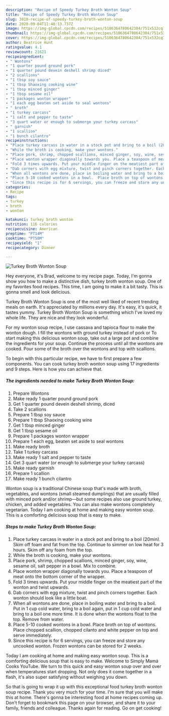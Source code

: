 ```yaml
---
description: "Recipe of Speedy Turkey Broth Wonton Soup"
title: "Recipe of Speedy Turkey Broth Wonton Soup"
slug: 3810-recipe-of-speedy-turkey-broth-wonton-soup
date: 2020-09-04T11:48:13.737Z
image: https://img-global.cpcdn.com/recipes/5106364780642304/751x532cq70/turkey-broth-wonton-soup-recipe-main-photo.jpg
thumbnail: https://img-global.cpcdn.com/recipes/5106364780642304/751x532cq70/turkey-broth-wonton-soup-recipe-main-photo.jpg
cover: https://img-global.cpcdn.com/recipes/5106364780642304/751x532cq70/turkey-broth-wonton-soup-recipe-main-photo.jpg
author: Beatrice Hunt
ratingvalue: 4.1
reviewcount: 21621
recipeingredient:
- " Wontons"
- "1 quarter pound ground pork"
- "1 quarter pound devein deshell shrimp diced"
- "2 scallions"
- "1 tbsp soy sauce"
- "1 tbsp Shaoxing cooking wine"
- "1 tbsp minced ginger"
- "1 tbsp sesame oil"
- "1 packages wonton wrapper"
- "1 each egg beaten set aside to seal wontons"
- " broth"
- "1 turkey carcass"
- "1 salt and pepper to taste"
- "3 quart water or enough to submerge your turkey carcass"
- " garnish"
- "1 scallion"
- "1 bunch cilantro"
recipeinstructions:
- "Place turkey carcass in water in a stock pot and bring to a boil (20min). Skim off foam and fat from the top. Continue  to simmer on low heat for 3 hours. Skim off any foam from the top."
- "While the broth is cooking, make your wontons."
- "Place pork, shrimp, chopped scallions, minced ginger, soy, wine, sesame oil, salt pepper in a bowl. Mix to combine."
- "Place wonton wrapper diagonally towards you. Place a teaspoon of meat onto the bottom corner of the wrapper."
- "Fold 3 times upwards. Put your middle finger on the meatiest part of the wonton and twist upwards."
- "Dab corners with egg mixture, twist and pinch corners together. Each wonton should look like a little boat."
- "When all wontons are done, place in boiling water and bring to a boil.  Put in 1 cup cold water, bring to a boil again, put in 1 cup cold water and bring to a boil one more time. It is done when the wontons float to the top.  Remove from water."
- "Place 5-10 cooked wontons in a bowl.  Place broth on top of wontons.  Place chopped scallion, chopped cilanto and white pepper on top and serve immediately."
- "Since this recipe is for 6 servings, you can freeze and store any uncooked wonton. Frozen wontons can be stored for 2 weeks."
categories:
- Recipe
tags:
- turkey
- broth
- wonton

katakunci: turkey broth wonton 
nutrition: 116 calories
recipecuisine: American
preptime: "PT14M"
cooktime: "PT50M"
recipeyield: "1"
recipecategory: Dinner

---
```



![Turkey Broth Wonton Soup](https://img-global.cpcdn.com/recipes/5106364780642304/751x532cq70/turkey-broth-wonton-soup-recipe-main-photo.jpg)

Hey everyone, it's Brad, welcome to my recipe page. Today, I'm gonna show you how to make a distinctive dish, turkey broth wonton soup. One of my favorites food recipes. This time, I am going to make it a bit tasty. This is gonna smell and look delicious.

Turkey Broth Wonton Soup is one of the most well liked of recent trending meals on earth. It's appreciated by millions every day. It's easy, it's quick, it tastes yummy. Turkey Broth Wonton Soup is something which I've loved my whole life. They are nice and they look wonderful.

For my wonton soup recipe, I use cassava and tapioca flour to make the wonton dough. I fill the wontons with ground turkey instead of pork or To start making this delicious wonton soup, take out a large pot and combine the ingredients for your soup. Continue the process until all the wontons are cooked. Pour some of the broth over the wontons and top with scallions.


To begin with this particular recipe, we have to first prepare a few components. You can cook turkey broth wonton soup using 17 ingredients and 9 steps. Here is how you can achieve that.

<!--inarticleads1-->

##### The ingredients needed to make Turkey Broth Wonton Soup:

1. Prepare  Wontons
1. Make ready 1 quarter pound ground pork
1. Get 1 quarter pound devein deshell shrimp, diced
1. Take 2 scallions
1. Prepare 1 tbsp soy sauce
1. Prepare 1 tbsp Shaoxing cooking wine
1. Get 1 tbsp minced ginger
1. Get 1 tbsp sesame oil
1. Prepare 1 packages wonton wrapper
1. Prepare 1 each egg, beaten set aside to seal wontons
1. Make ready  broth
1. Take 1 turkey carcass
1. Make ready 1 salt and pepper to taste
1. Get 3 quart water (or enough to submerge your turkey carcass)
1. Make ready  garnish
1. Prepare 1 scallion
1. Make ready 1 bunch cilantro


Wonton soup is a traditional Chinese soup that&#39;s made with broth, vegetables, and wontons (small steamed dumplings) that are usually filled with minced pork and/or shrimp—but some recipes also use ground turkey, chicken, and added vegetables. You can also make wontons completely vegetarian. Today I am cooking at home and making easy wonton soup. This is a comforting delicious soup that is easy to make. 

<!--inarticleads2-->

##### Steps to make Turkey Broth Wonton Soup:

1. Place turkey carcass in water in a stock pot and bring to a boil (20min). Skim off foam and fat from the top. Continue  to simmer on low heat for 3 hours. Skim off any foam from the top.
1. While the broth is cooking, make your wontons.
1. Place pork, shrimp, chopped scallions, minced ginger, soy, wine, sesame oil, salt pepper in a bowl. Mix to combine.
1. Place wonton wrapper diagonally towards you. Place a teaspoon of meat onto the bottom corner of the wrapper.
1. Fold 3 times upwards. Put your middle finger on the meatiest part of the wonton and twist upwards.
1. Dab corners with egg mixture, twist and pinch corners together. Each wonton should look like a little boat.
1. When all wontons are done, place in boiling water and bring to a boil.  Put in 1 cup cold water, bring to a boil again, put in 1 cup cold water and bring to a boil one more time. It is done when the wontons float to the top.  Remove from water.
1. Place 5-10 cooked wontons in a bowl.  Place broth on top of wontons.  Place chopped scallion, chopped cilanto and white pepper on top and serve immediately.
1. Since this recipe is for 6 servings, you can freeze and store any uncooked wonton. Frozen wontons can be stored for 2 weeks.


Today I am cooking at home and making easy wonton soup. This is a comforting delicious soup that is easy to make. Welcome to Simply Mamá Cooks YouTube. We turn to this quick and easy wonton soup over and over when temperatures start dropping. Not only does it come together in a flash, it&#39;s also super satisfying without weighing you down. 

So that is going to wrap it up with this exceptional food turkey broth wonton soup recipe. Thank you very much for your time. I'm sure that you will make this at home. There's gonna be interesting food at home recipes coming up. Don't forget to bookmark this page on your browser, and share it to your family, friends and colleague. Thanks again for reading. Go on get cooking!
